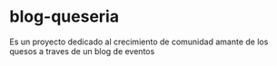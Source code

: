 # blog-queseria
Es un proyecto dedicado al crecimiento de comunidad amante de los quesos a traves de un blog de eventos
